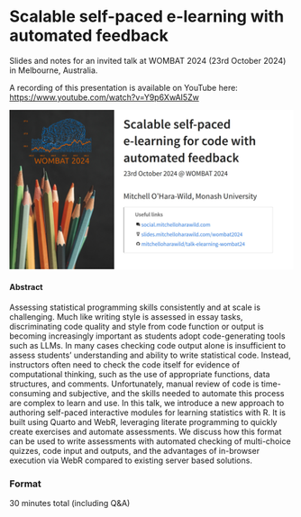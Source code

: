 

<!-- README.md is generated from README.qmd. Please edit that file -->

# Scalable self-paced e-learning with automated feedback

<!-- badges: start -->
<!-- badges: end -->

Slides and notes for an invited talk at WOMBAT 2024 (23rd October 2024)
in Melbourne, Australia.

A recording of this presentation is available on YouTube here:
<https://www.youtube.com/watch?v=Y9p6XwAI5Zw>

[![](preview.jpg)](https://www.youtube.com/watch?v=Y9p6XwAI5Zw)

#### Abstract

Assessing statistical programming skills consistently and at scale is
challenging. Much like writing style is assessed in essay tasks,
discriminating code quality and style from code function or output is
becoming increasingly important as students adopt code-generating tools
such as LLMs. In many cases checking code output alone is insufficient
to assess students’ understanding and ability to write statistical code.
Instead, instructors often need to check the code itself for evidence of
computational thinking, such as the use of appropriate functions, data
structures, and comments. Unfortunately, manual review of code is
time-consuming and subjective, and the skills needed to automate this
process are complex to learn and use. In this talk, we introduce a new
approach to authoring self-paced interactive modules for learning
statistics with R. It is built using Quarto and WebR, leveraging
literate programming to quickly create exercises and automate
assessments. We discuss how this format can be used to write assessments
with automated checking of multi-choice quizzes, code input and outputs,
and the advantages of in-browser execution via WebR compared to existing
server based solutions.

<!-- #### Structure -->
<!-- * -->
<!-- * -->
<!-- * -->
<!-- * -->

### Format

30 minutes total (including Q&A)
